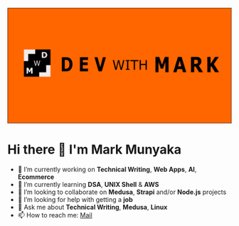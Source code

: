 ![Cover](cover.png)

# Hi there 👋 I'm Mark Munyaka

- 🔭 I’m currently working on **Technical Writing**, **Web Apps**, **AI**, **Ecommerce**
- 🌱 I’m currently learning **DSA**, **UNIX Shell** & **AWS**
- 👯 I’m looking to collaborate on **Medusa**, **Strapi** and/or **Node.js** projects
- 🤔 I’m looking for help with getting a **job**
- 💬 Ask me about **Technical Writing**, **Medusa**, **Linux**
- 📫 How to reach me: [Mail](mailto:mail@markmunyaka.com)


